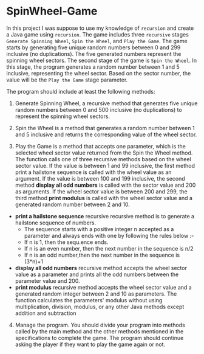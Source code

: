 # SpinWheel-Game
In this project I was suppose to use my knowledge of `recursion` and create a Java game using `recursion`. The game includes three `recursive` stages `Generate Spinning Wheel`, `Spin the Wheel`, and `Play the Game`. The game starts by generating five unique random numbers between 0 and 299 inclusive (no duplications). The five generated numbers represent the spinning wheel sectors. The second stage of the game is `Spin the Wheel`. In this stage, the program generates a random number between 1 and 5 inclusive, representing the wheel sector. Based on the sector number, the value will be the `Play the Game` stage parameter.

The program should include at least the following methods:

1. Generate Spinning Wheel, a recursive method that generates five unique random numbers between 0 and 500 inclusive (no duplications) to represent the spinning wheel sectors. 

2. Spin the Wheel is a method that generates a random number between 1 and 5 inclusive and returns the corresponding value of the wheel sector. 

3. Play the Game is a method that accepts one parameter, which is the selected wheel sector value returned from the Spin the Wheel method. The function calls one of three recursive methods based on the wheel sector value. If the value is between 1 and 99 inclusive, the first method print a hailstone sequence is called with the wheel value as an argument. If the value is between 100 and 199 inclusive, the second method **display all odd numbers** is called with the sector value and 200 as arguments. If the wheel sector value is between 200 and 299, the third method **print modulus** is called with the wheel sector value and a generated random number between 2 and 10.
  - **print a hailstone sequence** recursive recursive method is to generate a hailstone sequence of numbers. 
    - The sequence starts with a positive integer n accepted as a parameter and always ends with one by following the rules below :-
    - If n is 1, then the sequ.ence ends.
    - If n is an even number, then the next number in the sequence is n/2
    - If n is an odd number,then the next number in the sequence is (3*n)+1
  - **display all odd numbers** recursive method accepts the wheel sector value as a parameter and prints all the odd numbers between the parameter value and 200.
  - **print modulus** recursive method accepts the wheel sector value and a generated random integer between 2 and 10 as parameters. The function calculates the parameters' modulus without using multiplication, division, modulus, or any other Java methods except addition and subtraction
  
4. Manage the program. You should divide your program into methods called by the main method and the other methods mentioned in the specifications to complete the game. The program should continue asking the player if they want to play the game again or not.
